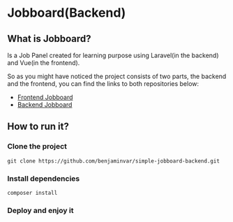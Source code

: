 # Jobboard(Backend)

## What is Jobboard?
Is a Job Panel created for learning purpose using Laravel(in the backend) and Vue(in the frontend).

So as you might have noticed the project consists of two parts, the backend and the frontend, you can find the links to both repositories below:

-	[Frontend Jobboard]( https://github.com/benjaminvar/simple-jobboard-frontend.git)
-	[Backend Jobboard](https://github.com/benjaminvar/simple-jobboard-backend.git)

## How to run it?

### Clone the project
```
git clone https://github.com/benjaminvar/simple-jobboard-backend.git 
```

### Install dependencies
```
composer install
```

### Deploy and enjoy it